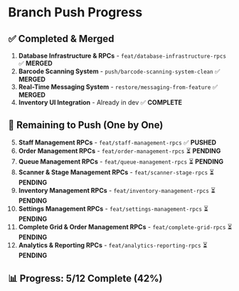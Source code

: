 # Branch Push Progress

## ✅ Completed & Merged
1. **Database Infrastructure & RPCs** - `feat/database-infrastructure-rpcs` ✅ **MERGED**
2. **Barcode Scanning System** - `push/barcode-scanning-system-clean` ✅ **MERGED**
3. **Real-Time Messaging System** - `restore/messaging-from-feature` ✅ **MERGED**
4. **Inventory UI Integration** - Already in dev ✅ **COMPLETE**

## 🔄 Remaining to Push (One by One)
5. **Staff Management RPCs** - `feat/staff-management-rpcs` ✅ **PUSHED**
6. **Order Management RPCs** - `feat/order-management-rpcs` ⏳ **PENDING**
7. **Queue Management RPCs** - `feat/queue-management-rpcs` ⏳ **PENDING**
8. **Scanner & Stage Management RPCs** - `feat/scanner-stage-rpcs` ⏳ **PENDING**
9. **Inventory Management RPCs** - `feat/inventory-management-rpcs` ⏳ **PENDING**
10. **Settings Management RPCs** - `feat/settings-management-rpcs` ⏳ **PENDING**
11. **Complete Grid & Order Management RPCs** - `feat/complete-grid-rpcs` ⏳ **PENDING**
12. **Analytics & Reporting RPCs** - `feat/analytics-reporting-rpcs` ⏳ **PENDING**

## 📊 Progress: 5/12 Complete (42%)
